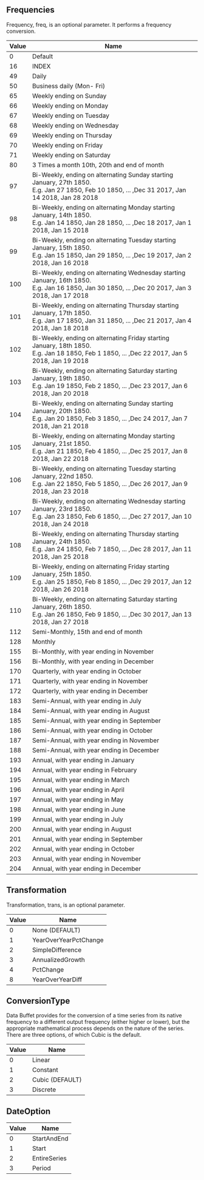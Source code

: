 Frequencies
-----------------------------
Frequency, freq, is an optional parameter. It performs a frequency conversion. 

| Value | Name |
|-------------|--------------|
| 0 | Default |
| 16 | INDEX  |
| 49 | Daily  |
| 50 | Business daily (Mon- Fri) |
| 65 | Weekly ending on Sunday  |
| 66 | Weekly ending on Monday |
| 67 | Weekly ending on Tuesday |
| 68 | Weekly ending on Wednesday |
| 69 | Weekly ending on Thursday |
| 70 | Weekly ending on Friday |
| 71 | Weekly ending on Saturday |
| 80 | 3 Times a month 10th, 20th and end of month  |
| 97 | Bi-Weekly, ending on alternating Sunday starting January, 27th 1850. <br>E.g. Jan 27 1850, Feb 10 1850, ... ,Dec 31 2017, Jan 14 2018, Jan 28 2018  |
| 98 | Bi-Weekly, ending on alternating Monday starting January, 14th 1850. <br>E.g. Jan 14 1850, Jan 28 1850, ... ,Dec 18 2017, Jan 1 2018, Jan 15 2018  |
| 99 | Bi-Weekly, ending on alternating Tuesday starting January, 15th 1850. <br>E.g. Jan 15 1850, Jan 29 1850, ... ,Dec 19 2017, Jan 2 2018, Jan 16 2018 |
| 100 | Bi-Weekly, ending on alternating Wednesday starting January, 16th 1850. <br>E.g. Jan 16 1850, Jan 30 1850, ... ,Dec 20 2017, Jan 3 2018, Jan 17 2018  |
| 101 | Bi-Weekly, ending on alternating Thursday starting January, 17th 1850. <br>E.g. Jan 17 1850, Jan 31 1850, ... ,Dec 21 2017, Jan 4 2018, Jan 18 2018  |
| 102 | Bi-Weekly, ending on alternating Friday starting January, 18th 1850. <br>E.g. Jan 18 1850, Feb 1 1850, ... ,Dec 22 2017, Jan 5 2018, Jan 19 2018  |
| 103 | Bi-Weekly, ending on alternating Saturday starting January, 19th 1850. <br>E.g. Jan 19 1850, Feb 2 1850, ... ,Dec 23 2017, Jan 6 2018, Jan 20 2018  |
| 104 | Bi-Weekly, ending on alternating Sunday starting January, 20th 1850. <br>E.g. Jan 20 1850, Feb 3 1850, ... ,Dec 24 2017, Jan 7 2018, Jan 21 2018  |
| 105 | Bi-Weekly, ending on alternating Monday starting January, 21st 1850. <br>E.g. Jan 21 1850, Feb 4 1850, ... ,Dec 25 2017, Jan 8 2018, Jan 22 2018 |
| 106 | Bi-Weekly, ending on alternating Tuesday starting January, 22nd 1850. <br>E.g. Jan 22 1850, Feb 5 1850, ... ,Dec 26 2017, Jan 9 2018, Jan 23 2018  |
| 107 | Bi-Weekly, ending on alternating Wednesday starting January, 23rd 1850. <br>E.g. Jan 23 1850, Feb 6 1850, ... ,Dec 27 2017, Jan 10 2018, Jan 24 2018  |
| 108 | Bi-Weekly, ending on alternating Thursday starting January, 24th 1850. <br>E.g. Jan 24 1850, Feb 7 1850, ... ,Dec 28 2017, Jan 11 2018, Jan 25 2018  |
| 109 | Bi-Weekly, ending on alternating Friday starting January, 25th 1850. <br>E.g. Jan 25 1850, Feb 8 1850, ... ,Dec 29 2017, Jan 12 2018, Jan 26 2018   |
| 110 | Bi-Weekly, ending on alternating Saturday starting January, 26th 1850. <br>E.g. Jan 26 1850, Feb 9 1850, ... ,Dec 30 2017, Jan 13 2018, Jan 27 2018   |
| 112 | Semi-Monthly, 15th and end of month  |
| 128 | Monthly  |
| 155 | Bi-Monthly, with year ending in November  |
| 156 | Bi-Monthly, with year ending in December  |
| 170 | Quarterly, with year ending in October |
| 171 | Quarterly, with year ending in November |
| 172 | Quarterly, with year ending in December  |
| 183 | Semi-Annual, with year ending in July |
| 184 | Semi-Annual, with year ending in August |
| 185 | Semi-Annual, with year ending in September |
| 186 | Semi-Annual, with year ending in October |
| 187 | Semi-Annual, with year ending in November  |
| 188 | Semi-Annual, with year ending in December  |
| 193 | Annual, with year ending in January  |
| 194 | Annual, with year ending in February |
| 195 | Annual, with year ending in March |
| 196 | Annual, with year ending in April |
| 197 | Annual, with year ending in May|
| 198 | Annual, with year ending in June |
| 199 | Annual, with year ending in July |
| 200 | Annual, with year ending in August |
| 201 | Annual, with year ending in September |
| 202 | Annual, with year ending in October |
| 203 | Annual, with year ending in November |
| 204 | Annual, with year ending in December |



Transformation
-----------------------------
Transformation, trans, is an optional parameter. 

| Value | Name |
|-------------|--------------|
| 0 | None (DEFAULT) |
| 1 | YearOverYearPctChange |
| 2 | SimpleDifference |
| 3 | AnnualizedGrowth |
| 4 | PctChange |
| 8 | YearOverYearDiff |

ConversionType
-----------------------------
Data Buffet provides for the conversion of a time series from its native frequency to a different output frequency (either higher or
lower), but the appropriate mathematical process depends on the nature of the series. There are three options, of which Cubic is the
default.

| Value | Name |
|-------------|--------------|
| 0 | Linear |
| 1 | Constant |
| 2 | Cubic (DEFAULT) |
| 3 | Discrete |


DateOption
-----------------------------

| Value | Name |
|-------------|--------------|
| 0 | StartAndEnd |
| 1 | Start |
| 2 | EntireSeries |
| 3 | Period |

